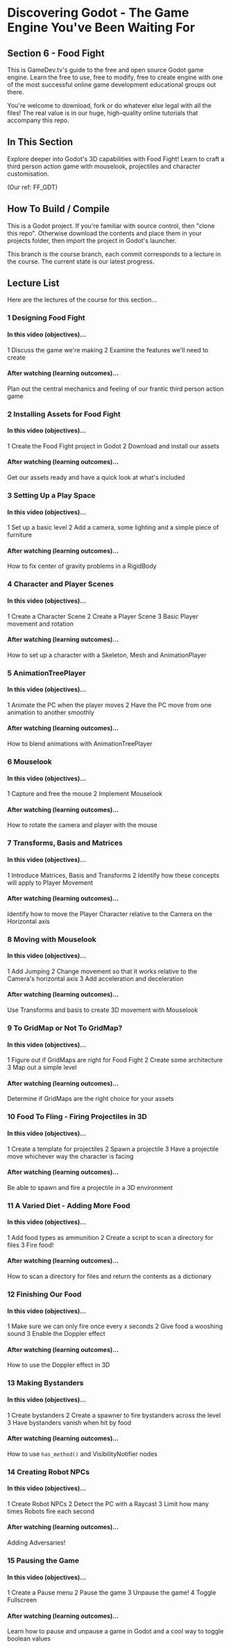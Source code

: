 # Discovering Godot - The Game Engine You've Been Waiting For

## Section 6 - Food Fight

This is GameDev.tv's guide to the free and open source Godot game engine.  Learn the free to use, free to modify, free to create engine with one of the most successful online game development educational groups out there.

You're welcome to download, fork or do whatever else legal with all the files! The real value is in our huge, high-quality online tutorials that accompany this repo.


## In This Section

Explore deeper into Godot's 3D capabilities with Food Fight!  Learn to craft a third person action game with mouselook, projectiles and character customisation.

(Our ref: FF_GDT)


## How To Build / Compile
This is a Godot project. If you're familiar with source control, then "clone this repo". Otherwise download the contents and place them in your projects folder, then import the project in Godot's launcher.

This branch is the course branch, each commit corresponds to a lecture in the course. The current state is our latest progress.


## Lecture List
Here are the lectures of the course for this section...


### 1 Designing Food Fight
#### In this video (objectives)…
1 Discuss the game we're making
2 Examine the features we'll need to create

#### After watching (learning outcomes)…
Plan out the central mechanics and feeling of our frantic third person action game


### 2 Installing Assets for Food Fight
#### In this video (objectives)…
1 Create the Food Fight project in Godot
2 Download and install our assets

#### After watching (learning outcomes)…
Get our assets ready and have a quick look at what's included


### 3 Setting Up a Play Space
#### In this video (objectives)…
1 Set up a basic level
2 Add a camera, some lighting and a simple piece of furniture

#### After watching (learning outcomes)…
How to fix center of gravity problems in a RigidBody


### 4 Character and Player Scenes
#### In this video (objectives)…
1 Create a Character Scene
2 Create a Player Scene
3 Basic Player movement and rotation

#### After watching (learning outcomes)…
How to set up a character with a Skeleton, Mesh and AnimationPlayer


### 5 AnimationTreePlayer
#### In this video (objectives)…
1 Animate the PC when the player moves
2 Have the PC move from one animation to another smoothly

#### After watching (learning outcomes)…
How to blend animations with AnimationTreePlayer


### 6 Mouselook
#### In this video (objectives)…
1 Capture and free the mouse
2 Implement Mouselook

#### After watching (learning outcomes)…
How to rotate the camera and player with the mouse


### 7 Transforms, Basis and Matrices
#### In this video (objectives)…
1 Introduce Matrices, Basis and Transforms
2 Identify how these concepts will apply to Player Movement

#### After watching (learning outcomes)…
Identify how to move the Player Character relative to the Camera on the Horizontal axis


### 8 Moving with Mouselook
#### In this video (objectives)…
1 Add Jumping
2 Change movement so that it works relative to the Camera's horizontal axis
3 Add acceleration and deceleration

#### After watching (learning outcomes)…
Use Transforms and basis to create 3D movement with Mouselook


### 9 To GridMap or Not To GridMap?
#### In this video (objectives)…
1 Figure out if GridMaps are right for Food Fight
2 Create some architecture
3 Map out a simple level

#### After watching (learning outcomes)…
Determine if GridMaps are the right choice for your assets


### 10 Food To Fling - Firing Projectiles in 3D
#### In this video (objectives)…
1 Create a template for projectiles
2 Spawn a projectile
3 Have a projectile move whichever way the character is facing

#### After watching (learning outcomes)…
Be able to spawn and fire a projectile in a 3D environment


### 11 A Varied Diet - Adding More Food
#### In this video (objectives)…
1 Add food types as ammunition
2 Create a script to scan a directory for files
3 Fire food!

#### After watching (learning outcomes)…
How to scan a directory for files and return the contents as a dictionary


### 12 Finishing Our Food
#### In this video (objectives)…
1 Make sure we can only fire once every x seconds
2 Give food a wooshing sound
3 Enable the Doppler effect

#### After watching (learning outcomes)…
How to use the Doppler effect in 3D


### 13 Making Bystanders
#### In this video (objectives)…
1 Create bystanders
2 Create a spawner to fire bystanders across the level
3 Have bystanders vanish when hit by food

#### After watching (learning outcomes)…
How to use ``has_method()`` and VisibilityNotifier nodes


### 14 Creating Robot NPCs
#### In this video (objectives)…
1 Create Robot NPCs
2 Detect the PC with a Raycast
3 Limit how many times Robots fire each second

#### After watching (learning outcomes)…
Adding Adversaries!


### 15 Pausing the Game
#### In this video (objectives)…
1 Create a Pause menu
2 Pause the game
3 Unpause the game!
4 Toggle Fullscreen

#### After watching (learning outcomes)…
Learn how to pause and unpause a game in Godot and a cool way to toggle boolean values

